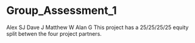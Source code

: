 # Group_Assessment_1

Alex SJ
Dave J
Matthew W
Alan G
This project has a 25/25/25/25 equity split betwen the four project partners.
